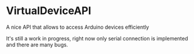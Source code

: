 # VirtualDeviceAPI
A nice API that allows to access Arduino devices efficiently

It's still a work in progress, right now only serial connection is implemented and there are many bugs.

